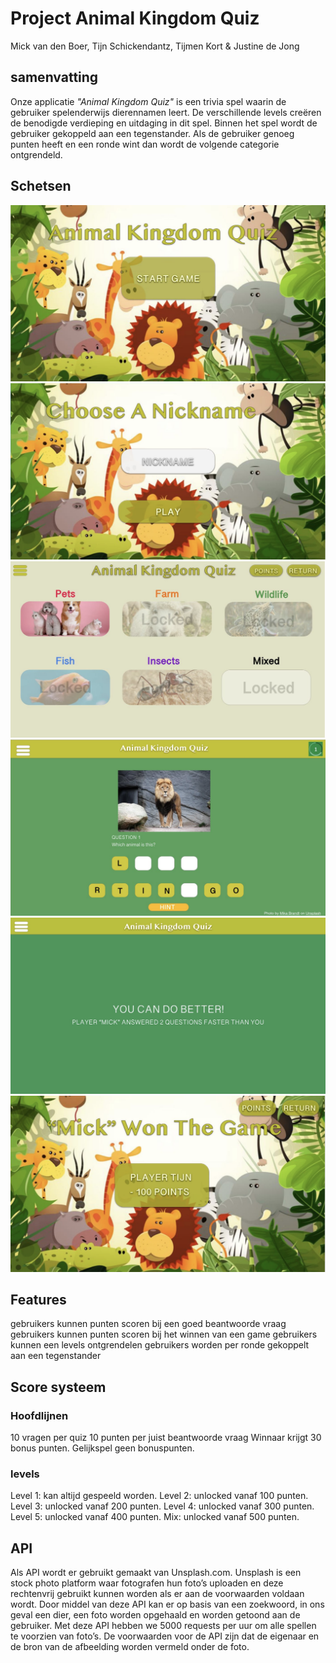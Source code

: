 # Project Animal Kingdom Quiz
Mick van den Boer,
Tijn Schickendantz,
Tijmen Kort &
Justine de Jong

## samenvatting
Onze applicatie *"Animal Kingdom Quiz"* is een trivia spel waarin de gebruiker spelenderwijs dierennamen leert. 
De verschillende levels creëren de benodigde verdieping en uitdaging in dit spel. Binnen het spel wordt de gebruiker gekoppeld aan een tegenstander. Als de gebruiker genoeg punten heeft en een ronde wint dan wordt de volgende categorie ontgrendeld. 

## Schetsen
![](TD_1.png)
![](TD_2.png)
![](TD_3.png)
![](TD_4.png)
![](TD_5.png)
![](TD_6.png)

## Features
gebruikers kunnen punten scoren bij een goed beantwoorde vraag
gebruikers kunnen punten scoren bij het winnen van een game
gebruikers kunnen een levels ontgrendelen 
gebruikers worden per ronde gekoppelt aan een tegenstander 


## Score systeem 
### Hoofdlijnen
10 vragen per quiz
10 punten per juist beantwoorde vraag
Winnaar krijgt 30 bonus punten.
Gelijkspel geen bonuspunten.
  
### levels
Level 1: kan altijd gespeeld worden.
Level 2: unlocked vanaf 100 punten.
Level 3: unlocked vanaf 200 punten.
Level 4: unlocked vanaf 300 punten.
Level 5: unlocked vanaf 400 punten.
Mix: unlocked vanaf 500 punten.


## API
Als API wordt er gebruikt gemaakt van Unsplash.com. Unsplash is een stock photo platform waar fotografen hun foto’s uploaden en deze rechtenvrij gebruikt kunnen worden als er aan de voorwaarden voldaan wordt. Door middel van deze API kan er op basis van een zoekwoord, in ons geval een dier, een foto worden opgehaald en worden getoond aan de gebruiker. Met deze API hebben we 5000 requests per uur om alle spellen te voorzien van foto’s. De voorwaarden voor de API zijn dat de eigenaar en de bron van de afbeelding worden vermeld onder de foto. 

